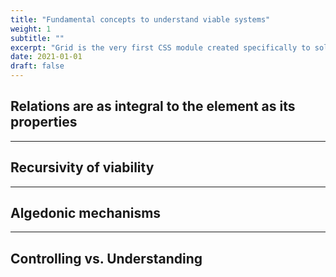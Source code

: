 ```yaml
---
title: "Fundamental concepts to understand viable systems"
weight: 1
subtitle: ""
excerpt: "Grid is the very first CSS module created specifically to solve the layout problems we’ve all been hacking our way around for as long as we’ve been making websites."
date: 2021-01-01
draft: false
---
```


<!--- {{< here >}} --->


## Relations are as integral to the element as its properties

---

## Recursivity of viability

---

## Algedonic mechanisms

---

## Controlling vs. Understanding
